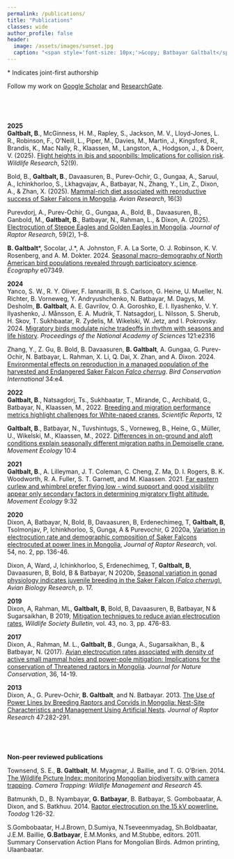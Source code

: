 ```yaml
---
permalink: /publications/
title: "Publications"
classes: wide
author_profile: false
header:
  image: /assets/images/sunset.jpg
  caption: "<span style='font-size: 10px;'>&copy; Batbayar Galtbalt</span>"
---
```

\* Indicates joint-first authorship

Follow my work on [Google Scholar](https://scholar.google.com.au/citations?user=lyXjumMAAAAJ&hl=en) and [ResearchGate](https://www.researchgate.net/profile/Batbayar-Galtbalt).

<div style="height: 40px; margin-bottom: 20px;"></div>

<!-- **In Revision**<br>
A manuscript under revision with double-blind peer review journal.

<div style="height: 40px; margin-bottom: 20px;"></div>
-->




**2025**<br>
**Galtbalt, B**., McGinness, H. M., Rapley, S., Jackson, M. V., Lloyd-Jones, L. R., Robinson, F., O’Neill, L., Piper, M., Davies, M., Martin, J., Kingsford, R., Brandis, K., Mac Nally, R., Klaassen, M., Langston, A., Hodgson, J., & Doerr, V. (2025). [Flight heights in ibis and spoonbills: Implications for collision risk](https://doi.org/10.1071/WR24160). *Wildlife Research*, 52(9). 

Bold, B., **Galtbalt, B**., Davaasuren, B., Purev-Ochir, G., Gungaa, A., Saruul, A., Ichinkhorloo, S., Lkhagvajav, A., Batbayar, N., Zhang, Y., Lin, Z., Dixon, A., & Zhan, X. (2025). [Mammal-rich diet associated with reproductive success of Saker Falcons in Mongolia](https://doi.org/10.1016/j.avrs.2025.100277). *Avian Research*, 16(3)

Purevdorj, A., Purev-Ochir, G., Gungaa, A., Bold, B., Davaasuren, B., Ganbold, M., **Galtbalt, B**., Batbayar, N., Rahman, L., & Dixon, A. (2025). [Electrocution of Steppe Eagles and Golden Eagles in Mongolia](https://doi.org/10.3356/jrr2476). *Journal of Raptor Research*, 59(2), 1–8. 

**B. Galtbalt**\*, Socolar, J.\*, A. Johnston, F. A. La Sorte, O. J. Robinson, K. V. Rosenberg, and A. M. Dokter. 2024. [Seasonal macro-demography of North American bird populations revealed through participatory science](https://doi.org/10.1111/ecog.07349). *Ecography* e07349.


**2024**<br>
Yanco, S. W., R. Y. Oliver, F. Iannarilli, B. S. Carlson, G. Heine, U. Mueller, N. Richter, B. Vorneweg, Y. Andryushchenko, N. Batbayar, M. Dagys, M. Desholm, **B. Galtbalt**, A. E. Gavrilov, O. A. Goroshko, E. I. Ilyashenko, V. Y. Ilyashenko, J. Månsson, E. A. Mudrik, T. Natsagdorj, L. Nilsson, S. Sherub, H. Skov, T. Sukhbaatar, R. Zydelis, M. Wikelski, W. Jetz, and I. Pokrovsky. 2024. [Migratory birds modulate niche tradeoffs in rhythm with seasons and life history](https://doi.org/10.1073/pnas.2316827121). *Proceedings of the National Academy of Sciences* 121:e2316

Zhang, Y., Z. Gu, B. Bold, B. Davaasuren, **B. Galtbalt**, A. Gungaa, G. Purev-Ochir, N. Batbayar, L. Rahman, X. Li, Q. Dai, X. Zhan, and A. Dixon. 2024. [Environmental effects on reproduction in a managed population of the harvested and Endangered Saker Falcon *Falco cherrug*](https://doi.org/10.1017/S095927092300031X). *Bird Conservation International* 34:e4.


**2022**<br>
**Galtbalt, B**., Natsagdorj, Ts., Sukhbaatar, T., Mirande, C., Archibald, G., Batbayar, N., Klaassen, M., 2022. [Breeding and migration performance metrics highlight challenges for White-naped cranes](https://rdcu.be/dAdLW), *Scientific Reports*, 12


**Galtbalt, B**., Batbayar, N., Tuvshintugs, S., Vorneweg, B., Heine, G., Müller, U., Wikelski, M., Klaassen, M., 2022. [Differences in on-ground and aloft conditions explain seasonally different migration paths in Demoiselle crane](https://rdcu.be/dAdLQ), *Movement Ecology* 10:4

**2021**<br>
**Galtbalt, B**., A. Lilleyman, J. T. Coleman, C. Cheng, Z. Ma, D. I. Rogers, B. K. Woodworth, R. A. Fuller, S. T. Garnett, and M. Klaassen. 2021. [Far eastern curlew and whimbrel prefer flying low - wind support and good visibility appear only secondary factors in determining migratory flight altitude.](https://rdcu.be/dAaVy) *Movement Ecology* 9:32


**2020**<br>
Dixon, A, Batbayar, N, Bold, B, Davaasuren, B, Erdenechimeg, T, **Galtbalt, B**, Tsolmonjav, P, Ichinkhorloo, S, Gunga, A & Purevochir, G 2020a, [Variation in electrocution rate and demographic composition of Saker Falcons electrocuted at power lines in Mongolia](https://doi.org/10.3356/0892-1016-54.2.136), *Journal of Raptor Research*, vol. 54, no. 2, pp. 136-46.


Dixon, A, Ward, J, Ichinkhorloo, S, Erdenechimeg, T, **Galtbalt, B**, Davaasuren, B, Bold, B & Batbayar, N 2020b, [Seasonal variation in gonad physiology indicates juvenile breeding in the Saker Falcon (*Falco cherrug*)](https://doi.org/10.1177/1758155920971823), *Avian Biology Research*, p. 17.


**2019**<br>
Dixon, A, Rahman, ML, **Galtbalt, B**, Bold, B, Davaasuren, B, Batbayar, N & Sugarsaikhan, B 2019, [Mitigation techniques to reduce avian electrocution rates](https://doi.org/10.1002/wsb.990), *Wildlife Society Bulletin*, vol. 43, no. 3, pp. 476-83.


**2017**<br>
Dixon, A., Rahman, M. L., **Galtbalt, B**., Gunga, A., Sugarsaikhan, B., & Batbayar, N. (2017). [Avian electrocution rates associated with density of active small mammal holes and power-pole mitigation: Implications for the conservation of Threatened raptors in Mongolia](https://doi.org/10.1016/j.jnc.2017.01.001). *Journal for Nature Conservation*, 36, 14-19.

**2013**<br>
Dixon, A., G. Purev-Ochir, **B. Galtbalt**, and N. Batbayar. 2013. [The Use of Power Lines by Breeding Raptors and Corvids in Mongolia: Nest-Site Characteristics and Management Using Artificial Nests](https://doi.org/10.3356/JRR-12-00020.1). *Journal of Raptor Research* 47:282-291.

<div style="height: 40px; margin-bottom: 20px;"></div>

**Non-peer reviewed publications**


Townsend, S. E., **B. Galtbalt**, M. Myagmar, J. Baillie, and T. G. O’Brien. 2014. [The Wildlife Picture Index: monitoring Mongolian biodiversity with camera trapping](https://www.researchgate.net/profile/Batbayar-Galtbalt/publication/287878304_The_Wildlife_Picture_Index_monitoring_Mongolian_biodiversity_with_camera_trapping/links/5ec1aabc458515626cb09db2/The-Wildlife-Picture-Index-monitoring-Mongolian-biodiversity-with-camera-trapping.pdf). *Camera Trapping: Wildlife Management and Research* 45.


Batmunkh, D., B. Nyambayar, **G. Batbayar**, B. Batbayar, S. Gombobaatar, A. Dixon, and S. Batkhuu. 2014. [Raptor electrocution on the 15 kV powerline.](https://resource4.sodonsolution.org/wscc/WildBook/2019/09/17/99x7vg9mvdqwndb4/Batmunkh%20et%20al%202014.pdf) *Toodog* 1:26-32.


S.Gombobaatar, H.J.Brown, D.Sumiya, N.Tseveenmyadag, Sh.Boldbaatar, J.E.M. Baillie, **G.Batbayar**, E.M.Monks, and M.Stubbe, editors. 2011. Summary Conservation Action Plans for Mongolian Birds. Admon printing, Ulaanbaatar.



